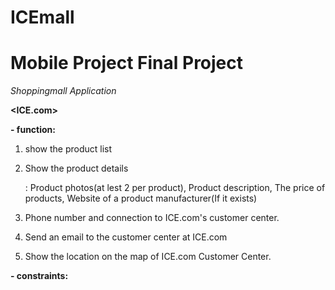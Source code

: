 # ICEmall

**Mobile Project Final Project**
=====
*Shoppingmall Application*

**<ICE.com>**


**- function:**
  1) show the product list
  2) Show the product details
      
      : Product photos(at lest 2 per product), Product description, The price of products, Website of a product manufacturer(If it exists)
  3) Phone number and connection to ICE.com's customer center.
  4) Send an email to the customer center at ICE.com
  5) Show the location on the map of ICE.com Customer Center.



**- constraints:**

